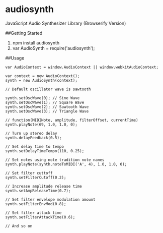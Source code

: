 audiosynth
==========

JavaScript Audio Synthesizer Library (Browserify Version)

##Getting Started

1. npm install audiosynth
2. var AudioSynth = require('audiosynth');

##Usage


	var AudioContext = window.AudioContext || window.webkitAudioContext;

	var context = new AudioContext();
	synth = new AudioSynth(context);

	// Default oscillator wave is sawtooth

	synth.setOscWave(0); // Sine Wave
	synth.setOscWave(1); // Square Wave
	synth.setOscWave(2); // Sawtooth Wave
	synth.setOscWave(3); // Triangle Wave

	// function(MIDINote, amplitude, filterOffset, currentTime)
	synth.playNote(69, 1.0, 1.0, 0);

	// Turn up stereo delay
	synth.delayFeedback(0.5); 

	// Set delay time to tempo
	synth.setDelayTimeTempo(110, 0.25);

	// Set notes using note tradition note names
	synth.playNote(synth.noteToMIDI('A', 4), 1.0, 1.0, 0);

	// Set filter cuttoff
	synth.setFilterCutoff(0.2);

	// Increase amplitude release time
	synth.setAmpReleaseTime(0.7);

	// Set filter envelope modulation amount
	synth.setFilterEnvMod(0.8);

	// Set filter attack time
	synth.setFilterAttackTime(0.6);

	// And so on